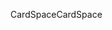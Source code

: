 <span data-ttu-id="eb7d8-101">CardSpace</span><span class="sxs-lookup"><span data-stu-id="eb7d8-101">CardSpace</span></span>